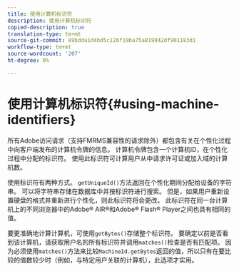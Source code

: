 ```yaml
---
title: 使用计算机标识符
description: 使用计算机标识符
copied-description: true
translation-type: tm+mt
source-git-commit: 89bdda1d4bd5c126f19ba75a819942df901183d1
workflow-type: tm+mt
source-wordcount: '207'
ht-degree: 0%

---
```



# 使用计算机标识符{#using-machine-identifiers}

所有Adobe访问请求（支持FMRMS兼容性的请求除外）都包含有关在个性化过程中向客户端发布的计算机令牌的信息。 计算机令牌包含一个计算机ID，在个性化过程中分配的标识符。 使用此标识符可计算用户从中请求许可证或加入域的计算机数。

使用标识符有两种方式。 `getUniqueId()`方法返回在个性化期间分配给设备的字符串。 可以将字符串存储在数据库中并按标识符进行搜索。 但是，如果用户重新设置硬盘的格式并重新进行个性化，则此标识符将会更改。 此标识符在同一台计算机上的不同浏览器中的Adobe® AIR®和Adobe® Flash® Player之间也具有相同的值。

要更准确地计算计算机，可使用`getBytes()`存储整个标识符。 要确定以前是否看到该计算机，请获取用户名的所有标识符并调用`matches()`检查是否有匹配项。 因为必须使用`matches()`方法来比较`MachineId.getBytes`返回的值，所以只有在要比较的值数较少时（例如，与特定用户关联的计算机），此选项才实用。
